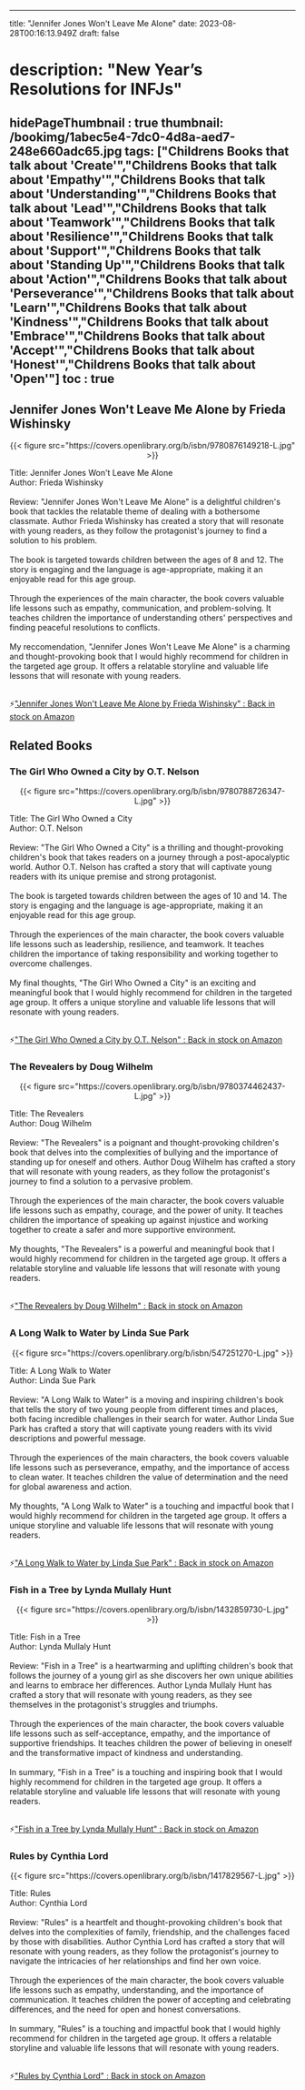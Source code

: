 
---
title: "Jennifer Jones Won't Leave Me Alone"
date: 2023-08-28T00:16:13.949Z
draft: false
# description: "New Year’s Resolutions for INFJs"
hidePageThumbnail : true
thumbnail: /bookimg/1abec5e4-7dc0-4d8a-aed7-248e660adc65.jpg
tags: ["Childrens Books that talk about 'Create'","Childrens Books that talk about 'Empathy'","Childrens Books that talk about 'Understanding'","Childrens Books that talk about 'Lead'","Childrens Books that talk about 'Teamwork'","Childrens Books that talk about 'Resilience'","Childrens Books that talk about 'Support'","Childrens Books that talk about 'Standing Up'","Childrens Books that talk about 'Action'","Childrens Books that talk about 'Perseverance'","Childrens Books that talk about 'Learn'","Childrens Books that talk about 'Kindness'","Childrens Books that talk about 'Embrace'","Childrens Books that talk about 'Accept'","Childrens Books that talk about 'Honest'","Childrens Books that talk about 'Open'"]
toc : true
---
## Jennifer Jones Won't Leave Me Alone by Frieda Wishinsky

<center>
{{< figure src="https://covers.openlibrary.org/b/isbn/9780876149218-L.jpg" >}}
</center>

Title: Jennifer Jones Won't Leave Me Alone</br>
Author: Frieda Wishinsky</br></br>
Review: "Jennifer Jones Won't Leave Me Alone" is a delightful children's book that tackles the relatable theme of dealing with a bothersome classmate. Author Frieda Wishinsky has created a story that will resonate with young readers, as they follow the protagonist's journey to find a solution to his problem.</br></br>
The book is targeted towards children between the ages of 8 and 12. The story is engaging and the language is age-appropriate, making it an enjoyable read for this age group.</br></br>
Through the experiences of the main character, the book covers valuable life lessons such as empathy, communication, and problem-solving. It teaches children the importance of understanding others' perspectives and finding peaceful resolutions to conflicts.</br></br>
My reccomendation, "Jennifer Jones Won't Leave Me Alone" is a charming and thought-provoking book that I would highly recommend for children in the targeted age group. It offers a relatable storyline and valuable life lessons that will resonate with young readers.</br></br>

<p>⚡<a id="aflink" href="https://www.amazon.com/gp/search?ie=UTF8&tag=klayu00-20&linkCode=ur2&linkId=6639bed89a8ad8dd2705e40644eb43d3&camp=1789&creative=9325&index=books&keywords=Jennifer Jones Won't Leave Me Alone by Frieda Wishinsky" class="one" target="_blank" title='"Jennifer Jones Won't Leave Me Alone by Frieda Wishinsky" : Back in stock on Amazon'>"Jennifer Jones Won't Leave Me Alone by Frieda Wishinsky" : Back in stock on Amazon</a></p>

## Related Books
### The Girl Who Owned a City by O.T. Nelson
<center>
{{< figure src="https://covers.openlibrary.org/b/isbn/9780788726347-L.jpg" >}}
</center>

Title: The Girl Who Owned a City</br>
Author: O.T. Nelson</br></br>
Review: "The Girl Who Owned a City" is a thrilling and thought-provoking children's book that takes readers on a journey through a post-apocalyptic world. Author O.T. Nelson has crafted a story that will captivate young readers with its unique premise and strong protagonist.</br></br>
The book is targeted towards children between the ages of 10 and 14. The story is engaging and the language is age-appropriate, making it an enjoyable read for this age group.</br></br>
Through the experiences of the main character, the book covers valuable life lessons such as leadership, resilience, and teamwork. It teaches children the importance of taking responsibility and working together to overcome challenges.</br></br>
My final thoughts, "The Girl Who Owned a City" is an exciting and meaningful book that I would highly recommend for children in the targeted age group. It offers a unique storyline and valuable life lessons that will resonate with young readers.</br></br>

<p>⚡<a id="aflink" href="https://www.amazon.com/gp/search?ie=UTF8&tag=klayu00-20&linkCode=ur2&linkId=6639bed89a8ad8dd2705e40644eb43d3&camp=1789&creative=9325&index=books&keywords=The Girl Who Owned a City by O.T. Nelson" class="one" target="_blank" title='"The Girl Who Owned a City by O.T. Nelson" : Back in stock on Amazon'>"The Girl Who Owned a City by O.T. Nelson" : Back in stock on Amazon</a></p>

### The Revealers by Doug Wilhelm
<center>
{{< figure src="https://covers.openlibrary.org/b/isbn/9780374462437-L.jpg" >}}
</center>

Title: The Revealers</br>
Author: Doug Wilhelm</br></br>
Review: "The Revealers" is a poignant and thought-provoking children's book that delves into the complexities of bullying and the importance of standing up for oneself and others. Author Doug Wilhelm has crafted a story that will resonate with young readers, as they follow the protagonist's journey to find a solution to a pervasive problem.</br></br>
Through the experiences of the main character, the book covers valuable life lessons such as empathy, courage, and the power of unity. It teaches children the importance of speaking up against injustice and working together to create a safer and more supportive environment.</br></br>
My thoughts, "The Revealers" is a powerful and meaningful book that I would highly recommend for children in the targeted age group. It offers a relatable storyline and valuable life lessons that will resonate with young readers.</br></br>

<p>⚡<a id="aflink" href="https://www.amazon.com/gp/search?ie=UTF8&tag=klayu00-20&linkCode=ur2&linkId=6639bed89a8ad8dd2705e40644eb43d3&camp=1789&creative=9325&index=books&keywords=The Revealers by Doug Wilhelm" class="one" target="_blank" title='"The Revealers by Doug Wilhelm" : Back in stock on Amazon'>"The Revealers by Doug Wilhelm" : Back in stock on Amazon</a></p>

### A Long Walk to Water by Linda Sue Park
<center>
{{< figure src="https://covers.openlibrary.org/b/isbn/547251270-L.jpg" >}}
</center>

Title: A Long Walk to Water</br>
Author: Linda Sue Park</br></br>
Review: "A Long Walk to Water" is a moving and inspiring children's book that tells the story of two young people from different times and places, both facing incredible challenges in their search for water. Author Linda Sue Park has crafted a story that will captivate young readers with its vivid descriptions and powerful message.</br></br>
Through the experiences of the main characters, the book covers valuable life lessons such as perseverance, empathy, and the importance of access to clean water. It teaches children the value of determination and the need for global awareness and action.</br></br>
My thoughts, "A Long Walk to Water" is a touching and impactful book that I would highly recommend for children in the targeted age group. It offers a unique storyline and valuable life lessons that will resonate with young readers.</br></br>

<p>⚡<a id="aflink" href="https://www.amazon.com/gp/search?ie=UTF8&tag=klayu00-20&linkCode=ur2&linkId=6639bed89a8ad8dd2705e40644eb43d3&camp=1789&creative=9325&index=books&keywords=A Long Walk to Water by Linda Sue Park" class="one" target="_blank" title='"A Long Walk to Water by Linda Sue Park" : Back in stock on Amazon'>"A Long Walk to Water by Linda Sue Park" : Back in stock on Amazon</a></p>

### Fish in a Tree by Lynda Mullaly Hunt
<center>
{{< figure src="https://covers.openlibrary.org/b/isbn/1432859730-L.jpg" >}}
</center>

Title: Fish in a Tree</br>
Author: Lynda Mullaly Hunt</br></br>
Review: "Fish in a Tree" is a heartwarming and uplifting children's book that follows the journey of a young girl as she discovers her own unique abilities and learns to embrace her differences. Author Lynda Mullaly Hunt has crafted a story that will resonate with young readers, as they see themselves in the protagonist's struggles and triumphs.</br></br>
Through the experiences of the main character, the book covers valuable life lessons such as self-acceptance, empathy, and the importance of supportive friendships. It teaches children the power of believing in oneself and the transformative impact of kindness and understanding.</br></br>
In summary, "Fish in a Tree" is a touching and inspiring book that I would highly recommend for children in the targeted age group. It offers a relatable storyline and valuable life lessons that will resonate with young readers.</br></br>

<p>⚡<a id="aflink" href="https://www.amazon.com/gp/search?ie=UTF8&tag=klayu00-20&linkCode=ur2&linkId=6639bed89a8ad8dd2705e40644eb43d3&camp=1789&creative=9325&index=books&keywords=Fish in a Tree by Lynda Mullaly Hunt" class="one" target="_blank" title='"Fish in a Tree by Lynda Mullaly Hunt" : Back in stock on Amazon'>"Fish in a Tree by Lynda Mullaly Hunt" : Back in stock on Amazon</a></p>

### Rules by Cynthia Lord
<center>
{{< figure src="https://covers.openlibrary.org/b/isbn/1417829567-L.jpg" >}}
</center>

Title: Rules</br>
Author: Cynthia Lord</br></br>
Review: "Rules" is a heartfelt and thought-provoking children's book that delves into the complexities of family, friendship, and the challenges faced by those with disabilities. Author Cynthia Lord has crafted a story that will resonate with young readers, as they follow the protagonist's journey to navigate the intricacies of her relationships and find her own voice.</br></br>
Through the experiences of the main character, the book covers valuable life lessons such as empathy, understanding, and the importance of communication. It teaches children the power of accepting and celebrating differences, and the need for open and honest conversations.</br></br>
In summary, "Rules" is a touching and impactful book that I would highly recommend for children in the targeted age group. It offers a relatable storyline and valuable life lessons that will resonate with young readers.</br></br>

<p>⚡<a id="aflink" href="https://www.amazon.com/gp/search?ie=UTF8&tag=klayu00-20&linkCode=ur2&linkId=6639bed89a8ad8dd2705e40644eb43d3&camp=1789&creative=9325&index=books&keywords=Rules by Cynthia Lord" class="one" target="_blank" title='"Rules by Cynthia Lord" : Back in stock on Amazon'>"Rules by Cynthia Lord" : Back in stock on Amazon</a></p>
